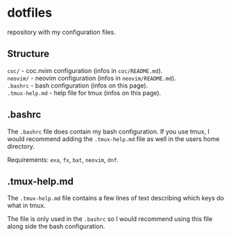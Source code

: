 # dotfiles

repository with my configuration files.

## Structure

`coc/` - coc.nvim configuration (infos in `coc/README.md`).  
`neovim/` - neovim configuration (infos in `neovim/README.md`).  
`.bashrc` - bash configuration (infos on this page).  
`.tmux-help.md` - help file for tmux (infos on this page).

## .bashrc

The `.bashrc` file does contain my bash configuration. If you use tmux, I would recommend adding the `.tmux-help.md` file as well in the users home directory.

Requirements: `exa`, `fx`, `bat`, `neovim`, `dnf`.

## .tmux-help.md

The `.tmux-help.md` file contains a few lines of text describing which keys do what in tmux.

The file is only used in the `.bashrc` so I would recommend using this file along side the bash configuration.

